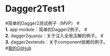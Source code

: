 # Dagger2Test1
#简单的Dagger2测试例子（MVP）
#<br> **1.** app module：简单的Dagger2例子。
#<br> **2.** dagger2quanju：关于注入全局注解的例子。
#<br> **3.** dagger2extends：关于component依赖的例子。<br>
#[我的GitHub](https://github.com/kami-zeros/Dagger2Test1)

